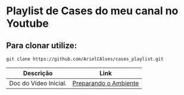 # Playlist de Cases do meu canal no Youtube


## Para clonar utilize:
    git clone https://github.com/ArielCAlves/cases_playlist.git


| Descrição                               | Link |
|:------------------------------------:|:------:|
| Doc do Vídeo Inicial. | [Preparando o Ambiente](https://github.com/ArielCAlves/cases_playlist/tree/main/video_inicial_doc) |
